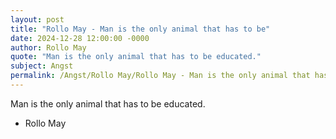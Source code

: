 ```yaml
---
layout: post
title: "Rollo May - Man is the only animal that has to be"
date: 2024-12-28 12:00:00 -0000
author: Rollo May
quote: "Man is the only animal that has to be educated."
subject: Angst
permalink: /Angst/Rollo May/Rollo May - Man is the only animal that has to be
---
```


Man is the only animal that has to be educated.

- Rollo May
